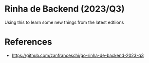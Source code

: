 # Rinha de Backend (2023/Q3)
Using this to learn some new things from the latest edtiions

# References
- https://github.com/zanfranceschi/go-rinha-de-backend-2023-q3